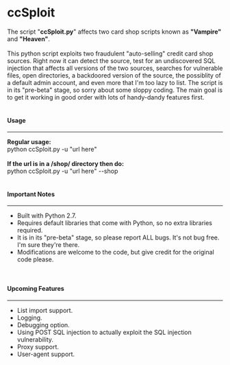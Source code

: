 ccSploit
========

The script "<b>ccSploit.py</b>" affects two card shop scripts known as <b>"Vampire"</b> and <b>"Heaven"</b>.
<br>
<br>
This python script exploits two fraudulent "auto-selling" credit card shop sources.  Right now it can detect the source, test for an undiscovered SQL injection that affects all versions of the two sources, searches for vulnerable files, open directories, a backdoored version of the source, the possiblity of a default admin account, and even more that I'm too lazy to list.  The script is in its "pre-beta" stage, so sorry about some sloppy coding.  The main goal is to get it working in good order with lots of handy-dandy features first. 
<br>
<br>
<h4>Usage</h4>
<hr>
<b>Regular usage:</b>
<br>
python ccSploit.py -u "url here"
<br>
<br>
<b>If the url is in a /shop/ directory then do:</b>
<br>
python ccSploit.py -u "url here" --shop
<br>
<br>
<h4>Important Notes</h4>
<hr>
<ul>
<li>Built with Python 2.7. </li>
<li>Requires default libraries that come with Python, so no extra libraries required. </li>
<li>It is in its "pre-beta" stage, so please report ALL bugs.  It's not bug free.  I'm sure they're there. </li>
<li>Modifications are welcome to the code, but give credit for the original code please. </li>
</ul>
<br>
<h4>Upcoming Features</h4>
<hr>
<ul>
<li>List import support.</li>
<li>Logging.</li>
<li>Debugging option.</li>
<li>Using POST SQL injection to actually exploit the SQL injection vulnerability.</li>
<li>Proxy support.</li>
<li>User-agent support.</li>
</ul>
